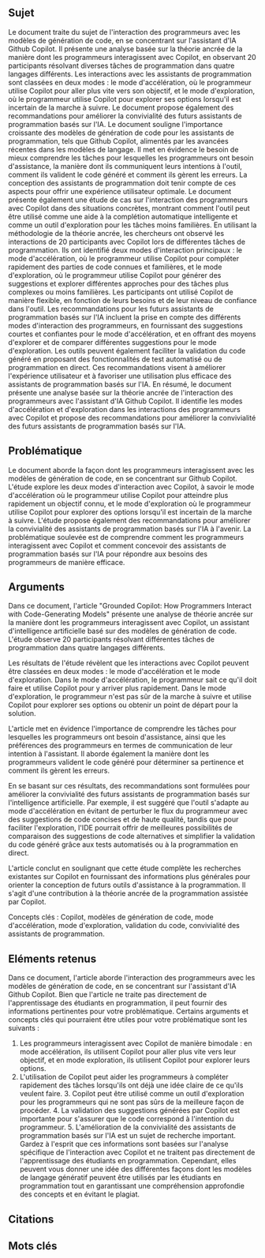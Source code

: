 ## Sujet
Le document traite du sujet de l'interaction des programmeurs avec les modèles de génération de code, en se concentrant sur l'assistant d'IA Github Copilot. Il présente une analyse basée sur la théorie ancrée de la manière dont les programmeurs interagissent avec Copilot, en observant 20 participants résolvant diverses tâches de programmation dans quatre langages différents. Les interactions avec les assistants de programmation sont classées en deux modes : le mode d'accélération, où le programmeur utilise Copilot pour aller plus vite vers son objectif, et le mode d'exploration, où le programmeur utilise Copilot pour explorer ses options lorsqu'il est incertain de la marche à suivre. Le document propose également des recommandations pour améliorer la convivialité des futurs assistants de programmation basés sur l'IA. Le document souligne l'importance croissante des modèles de génération de code pour les assistants de programmation, tels que Github Copilot, alimentés par les avancées récentes dans les modèles de langage. Il met en évidence le besoin de mieux comprendre les tâches pour lesquelles les programmeurs ont besoin d'assistance, la manière dont ils communiquent leurs intentions à l'outil, comment ils valident le code généré et comment ils gèrent les erreurs. La conception des assistants de programmation doit tenir compte de ces aspects pour offrir une expérience utilisateur optimale. Le document présente également une étude de cas sur l'interaction des programmeurs avec Copilot dans des situations concrètes, montrant comment l'outil peut être utilisé comme une aide à la complétion automatique intelligente et comme un outil d'exploration pour les tâches moins familières. En utilisant la méthodologie de la théorie ancrée, les chercheurs ont observé les interactions de 20 participants avec Copilot lors de différentes tâches de programmation. Ils ont identifié deux modes d'interaction principaux : le mode d'accélération, où le programmeur utilise Copilot pour compléter rapidement des parties de code connues et familières, et le mode d'exploration, où le programmeur utilise Copilot pour générer des suggestions et explorer différentes approches pour des tâches plus complexes ou moins familières. Les participants ont utilisé Copilot de manière flexible, en fonction de leurs besoins et de leur niveau de confiance dans l'outil. Les recommandations pour les futurs assistants de programmation basés sur l'IA incluent la prise en compte des différents modes d'interaction des programmeurs, en fournissant des suggestions courtes et confiantes pour le mode d'accélération, et en offrant des moyens d'explorer et de comparer différentes suggestions pour le mode d'exploration. Les outils peuvent également faciliter la validation du code généré en proposant des fonctionnalités de test automatisé ou de programmation en direct. Ces recommandations visent à améliorer l'expérience utilisateur et à favoriser une utilisation plus efficace des assistants de programmation basés sur l'IA. En résumé, le document présente une analyse basée sur la théorie ancrée de l'interaction des programmeurs avec l'assistant d'IA Github Copilot. Il identifie les modes d'accélération et d'exploration dans les interactions des programmeurs avec Copilot et propose des recommandations pour améliorer la convivialité des futurs assistants de programmation basés sur l'IA.
## Problématique
Le document aborde la façon dont les programmeurs interagissent avec les modèles de génération de code, en se concentrant sur Github Copilot. L'étude explore les deux modes d'interaction avec Copilot, à savoir le mode d'accélération où le programmeur utilise Copilot pour atteindre plus rapidement un objectif connu, et le mode d'exploration où le programmeur utilise Copilot pour explorer des options lorsqu'il est incertain de la marche à suivre. L'étude propose également des recommandations pour améliorer la convivialité des assistants de programmation basés sur l'IA à l'avenir. La problématique soulevée est de comprendre comment les programmeurs interagissent avec Copilot et comment concevoir des assistants de programmation basés sur l'IA pour répondre aux besoins des programmeurs de manière efficace.
## Arguments
Dans ce document, l'article "Grounded Copilot: How Programmers Interact with Code-Generating Models" présente une analyse de théorie ancrée sur la manière dont les programmeurs interagissent avec Copilot, un assistant d'intelligence artificielle basé sur des modèles de génération de code. L'étude observe 20 participants résolvant différentes tâches de programmation dans quatre langages différents. 

Les résultats de l'étude révèlent que les interactions avec Copilot peuvent être classées en deux modes : le mode d'accélération et le mode d'exploration. Dans le mode d'accélération, le programmeur sait ce qu'il doit faire et utilise Copilot pour y arriver plus rapidement. Dans le mode d'exploration, le programmeur n'est pas sûr de la marche à suivre et utilise Copilot pour explorer ses options ou obtenir un point de départ pour la solution. 

L'article met en évidence l'importance de comprendre les tâches pour lesquelles les programmeurs ont besoin d'assistance, ainsi que les préférences des programmeurs en termes de communication de leur intention à l'assistant. Il aborde également la manière dont les programmeurs valident le code généré pour déterminer sa pertinence et comment ils gèrent les erreurs. 

En se basant sur ces résultats, des recommandations sont formulées pour améliorer la convivialité des futurs assistants de programmation basés sur l'intelligence artificielle. Par exemple, il est suggéré que l'outil s'adapte au mode d'accélération en évitant de perturber le flux du programmeur avec des suggestions de code concises et de haute qualité, tandis que pour faciliter l'exploration, l'IDE pourrait offrir de meilleures possibilités de comparaison des suggestions de code alternatives et simplifier la validation du code généré grâce aux tests automatisés ou à la programmation en direct.

L'article conclut en soulignant que cette étude complète les recherches existantes sur Copilot en fournissant des informations plus générales pour orienter la conception de futurs outils d'assistance à la programmation. Il s'agit d'une contribution à la théorie ancrée de la programmation assistée par Copilot. 

Concepts clés : Copilot, modèles de génération de code, mode d'accélération, mode d'exploration, validation du code, convivialité des assistants de programmation.
## Eléments retenus
Dans ce document, l'article aborde l'interaction des programmeurs avec les modèles de génération de code, en se concentrant sur l'assistant d'IA Github Copilot. Bien que l'article ne traite pas directement de l'apprentissage des étudiants en programmation, il peut fournir des informations pertinentes pour votre problématique. Certains arguments et concepts clés qui pourraient être utiles pour votre problématique sont les suivants : 
1. Les programmeurs interagissent avec Copilot de manière bimodale : en mode accélération, ils utilisent Copilot pour aller plus vite vers leur objectif, et en mode exploration, ils utilisent Copilot pour explorer leurs options. 
2. L'utilisation de Copilot peut aider les programmeurs à compléter rapidement des tâches lorsqu'ils ont déjà une idée claire de ce qu'ils veulent faire. 3. Copilot peut être utilisé comme un outil d'exploration pour les programmeurs qui ne sont pas sûrs de la meilleure façon de procéder. 4. La validation des suggestions générées par Copilot est importante pour s'assurer que le code correspond à l'intention du programmeur. 5. L'amélioration de la convivialité des assistants de programmation basés sur l'IA est un sujet de recherche important. Gardez à l'esprit que ces informations sont basées sur l'analyse spécifique de l'interaction avec Copilot et ne traitent pas directement de l'apprentissage des étudiants en programmation. Cependant, elles peuvent vous donner une idée des différentes façons dont les modèles de langage génératif peuvent être utilisés par les étudiants en programmation tout en garantissant une compréhension approfondie des concepts et en évitant le plagiat.

## Citations

## Mots clés
